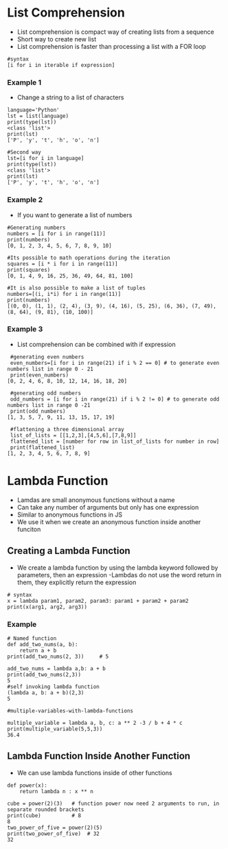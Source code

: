 # List Comprehension

- List comprehension is compact way of creating lists from a sequence
- Short way to create new list
- List comprehension is faster than processing a list with a FOR loop 

```
#syntax
[i for i in iterable if expression]
```

### Example 1
- Change a string to a list of characters

```
language='Python'
lst = list(language)
print(type(lst))   
<class 'list'>
print(lst)
['P', 'y', 't', 'h', 'o', 'n']

#Second way
lst=[i for i in language]
print(type(lst))
<class 'list'>
print(lst)
['P', 'y', 't', 'h', 'o', 'n']
```

### Example 2
- If you want to generate a list of numbers

```
#Generating numbers
numbers = [i for i in range(11)]
print(numbers)
[0, 1, 2, 3, 4, 5, 6, 7, 8, 9, 10]

#Its possible to math operations during the iteration
squares = [i * i for i in range(11)]
print(squares)
[0, 1, 4, 9, 16, 25, 36, 49, 64, 81, 100]

#It is also possible to make a list of tuples
numbers=[(i, i*i) for i in range(11)]
print(numbers)
[(0, 0), (1, 1), (2, 4), (3, 9), (4, 16), (5, 25), (6, 36), (7, 49), (8, 64), (9, 81), (10, 100)]
```

### Example 3

- List comprehension can be combined with if expression
```
 #generating even numbers
 even_numbers=[i for i in range(21) if i % 2 == 0] # to generate even numbers list in range 0 - 21 
 print(even_numbers)
[0, 2, 4, 6, 8, 10, 12, 14, 16, 18, 20]

 #generating odd numbers
 odd_numbers = [i for i in range(21) if i % 2 != 0] # to generate odd numbers list in range 0 -21 
 print(odd_numbers)
[1, 3, 5, 7, 9, 11, 13, 15, 17, 19]

 #flattening a three dimensional array
 list_of_lists = [[1,2,3],[4,5,6],[7,8,9]]
 flattened_list = [number for row in list_of_lists for number in row]
 print(flattened_list)
[1, 2, 3, 4, 5, 6, 7, 8, 9]
```
# Lambda Function

- Lamdas are small anonymous functions without a name
- Can take any number of arguments but only has one expression
- Similar to anonymous functions in JS
- We use it when we create an anonymous function inside another funciton 

## Creating a Lambda Function

- We create a lambda function by using the lambda keyword followed by parameters, then an expression
-Lambdas do not use the word return in them, they explicitly return the expression

```
# syntax
x = lambda param1, param2, param3: param1 + param2 + param2
print(x(arg1, arg2, arg3))
```

### Example
```
# Named function
def add_two_nums(a, b):
    return a + b
print(add_two_nums(2, 3))     # 5

add_two_nums = lambda a,b: a + b 
print(add_two_nums(2,3))
5
#self invoking lambda function
(lambda a, b: a + b)(2,3)
5

#multiple-variables-with-lambda-functions
    
multiple_variable = lambda a, b, c: a ** 2 -3 / b + 4 * c
print(multiple_variable(5,5,3))
36.4
```

## Lambda Function Inside Another Function

- We can use lambda functions inside of other functions

```
def power(x):
    return lambda n : x ** n

cube = power(2)(3)   # function power now need 2 arguments to run, in separate rounded brackets
print(cube)          # 8
8
two_power_of_five = power(2)(5) 
print(two_power_of_five)  # 32
32
```
